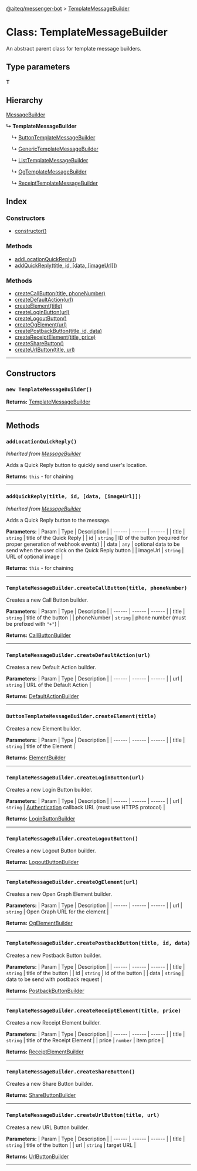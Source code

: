 [@aiteq/messenger-bot](../README.md) > [TemplateMessageBuilder](../classes/templatemessagebuilder.md)

# Class: TemplateMessageBuilder

An abstract parent class for template message builders.

## Type parameters

#### T 

## Hierarchy

[MessageBuilder](messagebuilder.md)

**↳ TemplateMessageBuilder**

&nbsp;&nbsp;&nbsp;&nbsp;↳ [ButtonTemplateMessageBuilder](buttontemplatemessagebuilder.md)

&nbsp;&nbsp;&nbsp;&nbsp;↳ [GenericTemplateMessageBuilder](generictemplatemessagebuilder.md)

&nbsp;&nbsp;&nbsp;&nbsp;↳ [ListTemplateMessageBuilder](listtemplatemessagebuilder.md)

&nbsp;&nbsp;&nbsp;&nbsp;↳ [OgTemplateMessageBuilder](ogtemplatemessagebuilder.md)

&nbsp;&nbsp;&nbsp;&nbsp;↳ [ReceiptTemplateMessageBuilder](receipttemplatemessagebuilder.md)

## Index

### Constructors

* [constructor()](templatemessagebuilder.md#constructor)

### Methods

* [addLocationQuickReply()](templatemessagebuilder.md#addlocationquickreply)
* [addQuickReply(title, id, [data, [imageUrl]])](templatemessagebuilder.md#addquickreply)

### Methods

* [createCallButton(title, phoneNumber)](templatemessagebuilder.md#createcallbutton)
* [createDefaultAction(url)](templatemessagebuilder.md#createdefaultaction)
* [createElement(title)](templatemessagebuilder.md#createelement)
* [createLoginButton(url)](templatemessagebuilder.md#createloginbutton)
* [createLogoutButton()](templatemessagebuilder.md#createlogoutbutton)
* [createOgElement(url)](templatemessagebuilder.md#createogelement)
* [createPostbackButton(title, id, data)](templatemessagebuilder.md#createpostbackbutton)
* [createReceiptElement(title, price)](templatemessagebuilder.md#createreceiptelement)
* [createShareButton()](templatemessagebuilder.md#createsharebutton)
* [createUrlButton(title, url)](templatemessagebuilder.md#createurlbutton)

---

## Constructors

<a id="constructor"></a>
### `new TemplateMessageBuilder()`

**Returns:** [TemplateMessageBuilder](templatemessagebuilder.md)

---

## Methods

<a id="addlocationquickreply"></a>
###  `addLocationQuickReply()`

*Inherited from [MessageBuilder](messagebuilder.md)*

Adds a Quick Reply button to quickly send user's location.

**Returns:** `this` - for chaining
___

<a id="addquickreply"></a>
###  `addQuickReply(title, id, [data, [imageUrl]])`

*Inherited from [MessageBuilder](messagebuilder.md)*

Adds a Quick Reply button to the message.

**Parameters:**
| Param | Type | Description |
| ------ | ------ | ------ |
| title | `string` | title of the Quick Reply |
| id | `string` | ID of the button (required for proper generation of webhook events) |
| data | `any` | optional data to be send when the user click on the Quick Reply button |
| imageUrl | `string` | URL of optional image |

**Returns:** `this` - for chaining
___

<a id="createcallbutton"></a>
### `TemplateMessageBuilder.createCallButton(title, phoneNumber)`

Creates a new Call Button builder.

**Parameters:**
| Param | Type | Description |
| ------ | ------ | ------ |
| title | `string`   | title of the button |
| phoneNumber | `string`   | phone number (must be prefixed with `"+"`) |

**Returns:** [CallButtonBuilder](callbuttonbuilder.md)
___

<a id="createdefaultaction"></a>
### `TemplateMessageBuilder.createDefaultAction(url)`

Creates a new Default Action builder.

**Parameters:**
| Param | Type | Description |
| ------ | ------ | ------ |
| url | `string`   | URL of the Default Action |

**Returns:** [DefaultActionBuilder](defaultactionbuilder.md)
___

<a id="createelement"></a>
### `ButtonTemplateMessageBuilder.createElement(title)`

Creates a new Element builder.

**Parameters:**
| Param | Type | Description |
| ------ | ------ | ------ |
| title | `string` |  title of the Element |

**Returns:** [ElementBuilder](elementbuilder.md)
___

<a id="createloginbutton"></a>
### `TemplateMessageBuilder.createLoginButton(url)`

Creates a new Login Button builder.

**Parameters:**
| Param | Type | Description |
| ------ | ------ | ------ |
| url | `string` | [Authentication](https://developers.facebook.com/docs/messenger-platform/account-linking/authentication) callback URL (must use HTTPS protocol) |

**Returns:** [LoginButtonBuilder](loginbuttonbuilder.md)
___

<a id="createlogoutbutton"></a>
### `TemplateMessageBuilder.createLogoutButton()`

Creates a new Logout Button builder.

**Returns:** [LogoutButtonBuilder](logoutbuttonbuilder.md)
___

<a id="createogelement"></a>
### `TemplateMessageBuilder.createOgElement(url)`

Creates a new Open Graph Element builder.

**Parameters:**
| Param | Type | Description |
| ------ | ------ | ------ |
| url | `string` | Open Graph URL for the element |

**Returns:** [OgElementBuilder](ogelementbuilder.md)
___

<a id="createpostbackbutton"></a>
### `TemplateMessageBuilder.createPostbackButton(title, id, data)`

Creates a new Postback Button builder.

**Parameters:**
| Param | Type | Description |
| ------ | ------ | ------ |
| title | `string`   | title of the button |
| id | `string`   | id of the button |
| data | `string`   | data to be send with postback request |

**Returns:** [PostbackButtonBuilder](postbackbuttonbuilder.md)
___

<a id="createreceiptelement"></a>
### `TemplateMessageBuilder.createReceiptElement(title, price)`

Creates a new Receipt Element builder.

**Parameters:**
| Param | Type | Description |
| ------ | ------ | ------ |
| title | `string`   |  title of the Receipt Element |
| price | `number`   |  item price |

**Returns:** [ReceiptElementBuilder](receiptelementbuilder.md)
___

<a id="createsharebutton"></a>
### `TemplateMessageBuilder.createShareButton()`

Creates a new Share Button builder.

**Returns:** [ShareButtonBuilder](sharebuttonbuilder.md)
___

<a id="createurlbutton"></a>
### `TemplateMessageBuilder.createUrlButton(title, url)`

Creates a new URL Button builder.

**Parameters:**
| Param | Type | Description |
| ------ | ------ | ------ |
| title | `string`   | title of the button |
| url | `string`   | target URL |

**Returns:** [UrlButtonBuilder](urlbuttonbuilder.md)
___
